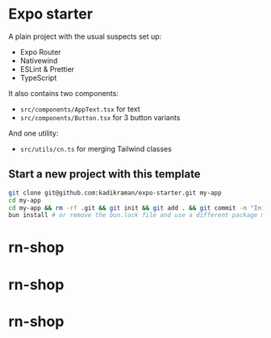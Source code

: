 # Expo starter

A plain project with the usual suspects set up:

- Expo Router
- Nativewind
- ESLint & Prettier
- TypeScript

It also contains two components:
- `src/components/AppText.tsx` for text
- `src/components/Button.tsx` for 3 button variants

And one utility:
- `src/utils/cn.ts` for merging Tailwind classes

## Start a new project with this template

```sh
git clone git@github.com:kadikraman/expo-starter.git my-app
cd my-app
cd my-app && rm -rf .git && git init && git add . && git commit -m "Initial commit"
bun install # or remove the bun.lock file and use a different package manager
```
# rn-shop
# rn-shop
# rn-shop
